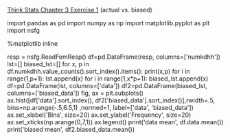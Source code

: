 [Think Stats Chapter 3 Exercise 1](http://greenteapress.com/thinkstats2/html/thinkstats2004.html#toc31) (actual vs. biased)

import pandas as pd
import numpy as np
import matplotlib.pyplot as plt
import nsfg

%matplotlib inline

resp = nsfg.ReadFemResp()
df=pd.DataFrame(resp, columns=['numkdhh'])
lst=[]
biased_lst=[]
for x, p in df.numkdhh.value_counts().sort_index().items():
        print(x,p)
        for i in range(1,p+1):
            lst.append(x)
        for i in range(1,x*p+1):
            biased_lst.append(x)        
df=pd.DataFrame(lst, columns=['data'])
df2=pd.DataFrame(biased_lst, columns=['biased_data'])
fig, ax = plt.subplots()     
ax.hist([df['data'].sort_index(), df2['biased_data'].sort_index()],rwidth=.5, bins=np.arange(-.5,6.5,1) ,normed=1,  label=['data', 'biased_data'])
ax.set_xlabel('Bins', size=20)
ax.set_ylabel('Frequency', size=20)
ax.set_xticks(np.arange(0,7,1))
ax.legend()
print('data mean', df.data.mean())
print('biased mean', df2.biased_data.mean())
